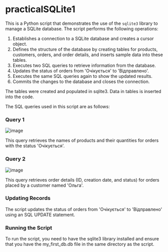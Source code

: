 # practicalSQLite1
This is a Python script that demonstrates the use of the `sqlite3` library to manage a SQLite database. The script performs the following operations:

1. Establishes a connection to a SQLite database and creates a cursor object.
2. Defines the structure of the database by creating tables for products, customers, orders, and order details, and inserts sample data into these tables.
3. Executes two SQL queries to retrieve information from the database.
4. Updates the status of orders from 'Очікується' to 'Відправлено'.
5. Executes the same SQL queries again to show the updated results.
6. Commits the changes to the database and closes the connection.

The tables were created and populated in sqlite3. Data in tables is inserted into the code.

The SQL queries used in this script are as follows:
### Query 1
![image](https://github.com/anyarokh/practicalSQLite1/assets/128834920/7d40ae34-5e86-4170-84eb-ad5afcf17b94)

This query retrieves the names of products and their quantities for orders with the status 'Очікується'.

### Query 2
![image](https://github.com/anyarokh/practicalSQLite1/assets/128834920/eb63d210-f25e-4c94-bfc5-87c8bafa96a6)

This query retrieves order details (ID, creation date, and status) for orders placed by a customer named 'Ольга'.

### Updating Records
The script updates the status of orders from 'Очікується' to 'Відправлено' using an SQL UPDATE statement.

### Running the Script
To run the script, you need to have the sqlite3 library installed and ensure that you have the my_first_db.db file in the same directory as the script.
